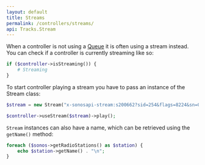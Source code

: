 ```yaml
---
layout: default
title: Streams
permalink: /controllers/streams/
api: Tracks.Stream
---
```


When a controller is not using a [Queue](../queue/) it is often using a stream instead.  
You can check if a controller is currently streaming like so:

```php
if ($controller->isStreaming()) {
    # Streaming
}
```


To start controller playing a stream you have to pass an instance of the Stream class:

```php
$stream = new Stream("x-sonosapi-stream:s200662?sid=254&flags=8224&sn=0");

$controller->useStream($stream)->play();
```


`Stream` instances can also have a name, which can be retrieved using the `getName()` method:

```php
foreach ($sonos->getRadioStations() as $station) {
    echo $station->getName() . "\n";
}
```
